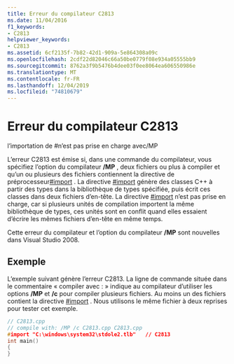 ```yaml
---
title: Erreur du compilateur C2813
ms.date: 11/04/2016
f1_keywords:
- C2813
helpviewer_keywords:
- C2813
ms.assetid: 6cf2135f-7b82-42d1-909a-5e864308a09c
ms.openlocfilehash: 2cdf22d82046c66a50be0779f08e934a05555bb9
ms.sourcegitcommit: 8762a3f9b5476b4dee03f0ee8064ea606550986e
ms.translationtype: MT
ms.contentlocale: fr-FR
ms.lasthandoff: 12/04/2019
ms.locfileid: "74810679"
---
```

# <a name="compiler-error-c2813"></a>Erreur du compilateur C2813

l’importation de \#n’est pas prise en charge avec/MP

L’erreur C2813 est émise si, dans une commande du compilateur, vous spécifiez l’option du compilateur **/MP** , deux fichiers ou plus à compiler et qu’un ou plusieurs des fichiers contiennent la directive de préprocesseur[#import](../../preprocessor/hash-import-directive-cpp.md) . La directive [#import](../../preprocessor/hash-import-directive-cpp.md) génère des classes C++ à partir des types dans la bibliothèque de types spécifiée, puis écrit ces classes dans deux fichiers d’en-tête. La directive [#import](../../preprocessor/hash-import-directive-cpp.md) n’est pas prise en charge, car si plusieurs unités de compilation importent la même bibliothèque de types, ces unités sont en conflit quand elles essaient d’écrire les mêmes fichiers d’en-tête en même temps.

Cette erreur du compilateur et l’option du compilateur **/MP** sont nouvelles dans Visual Studio 2008.

## <a name="example"></a>Exemple

L’exemple suivant génère l’erreur C2813. La ligne de commande située dans le commentaire « compiler avec : » indique au compilateur d’utiliser les options **/MP** et **/c** pour compiler plusieurs fichiers. Au moins un des fichiers contient la directive [#import](../../preprocessor/hash-import-directive-cpp.md) . Nous utilisons le même fichier à deux reprises pour tester cet exemple.

```cpp
// C2813.cpp
// compile with: /MP /c C2813.cpp C2813.cpp
#import "C:\windows\system32\stdole2.tlb"   // C2813
int main()
{
}
```
